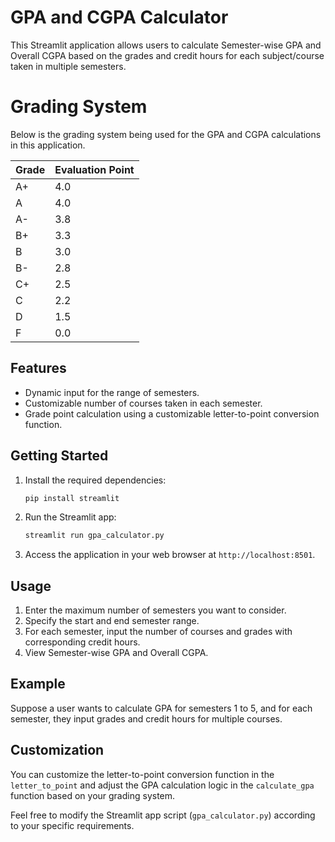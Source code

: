 # GPA and CGPA Calculator

This Streamlit application allows users to calculate Semester-wise GPA and Overall CGPA based on the grades and credit hours for each subject/course taken in multiple semesters.

# Grading System

Below is the grading system being used for the GPA and CGPA calculations in this application.


| Grade | Evaluation Point  |
|-------|-------------------|
| A+    | 4.0               |
| A     | 4.0               |
| A-    | 3.8               |
| B+    | 3.3               |
| B     | 3.0               |
| B-    | 2.8               |
| C+    | 2.5               |
| C     | 2.2               |
| D     | 1.5               |
| F     | 0.0               |




## Features

- Dynamic input for the range of semesters.
- Customizable number of courses taken in each semester.
- Grade point calculation using a customizable letter-to-point conversion function.

## Getting Started

1. Install the required dependencies:
   ```bash
   pip install streamlit
   ```

2. Run the Streamlit app:
   ```bash
   streamlit run gpa_calculator.py
   ```

3. Access the application in your web browser at `http://localhost:8501`.

## Usage

1. Enter the maximum number of semesters you want to consider.
2. Specify the start and end semester range.
3. For each semester, input the number of courses and grades with corresponding credit hours.
4. View Semester-wise GPA and Overall CGPA.

## Example

Suppose a user wants to calculate GPA for semesters 1 to 5, and for each semester, they input grades and credit hours for multiple courses.

## Customization

You can customize the letter-to-point conversion function in the `letter_to_point` and adjust the GPA calculation logic in the `calculate_gpa` function based on your grading system.

Feel free to modify the Streamlit app script (`gpa_calculator.py`) according to your specific requirements.

